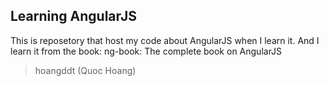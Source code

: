 ## Learning AngularJS

This is reposetory that host my code about AngularJS when I learn it.
And I learn it from the book: ng-book: The complete book on AngularJS
> hoangddt (Quoc Hoang)
